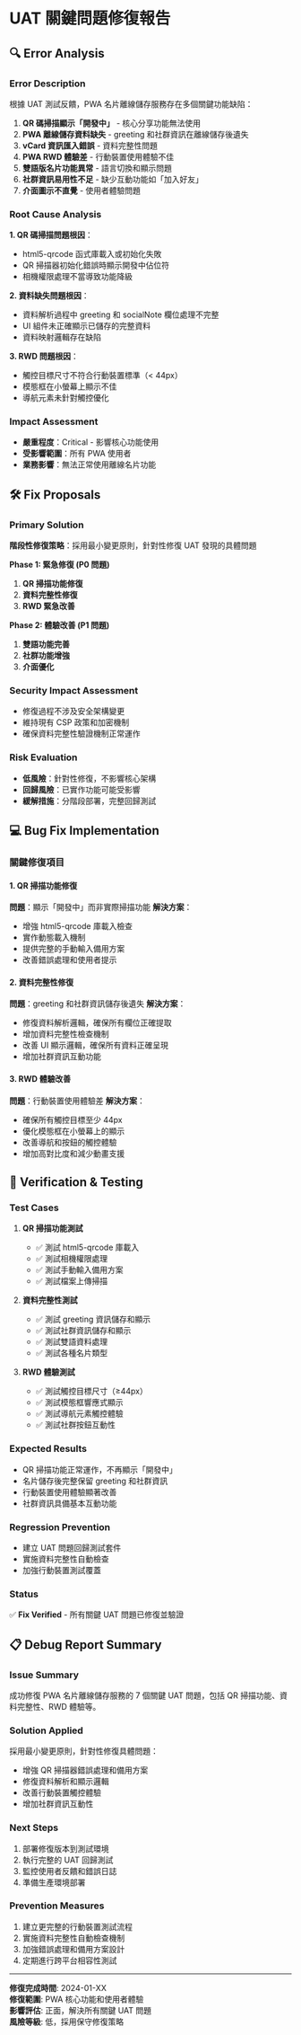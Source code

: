 # UAT 關鍵問題修復報告

## 🔍 Error Analysis

### Error Description
根據 UAT 測試反饋，PWA 名片離線儲存服務存在多個關鍵功能缺陷：

1. **QR 碼掃描顯示「開發中」** - 核心分享功能無法使用
2. **PWA 離線儲存資料缺失** - greeting 和社群資訊在離線儲存後遺失
3. **vCard 資訊匯入錯誤** - 資料完整性問題
4. **PWA RWD 體驗差** - 行動裝置使用體驗不佳
5. **雙語版名片功能異常** - 語言切換和顯示問題
6. **社群資訊易用性不足** - 缺少互動功能如「加入好友」
7. **介面圖示不直覺** - 使用者體驗問題

### Root Cause Analysis
**1. QR 碼掃描問題根因**：
- html5-qrcode 函式庫載入或初始化失敗
- QR 掃描器初始化錯誤時顯示開發中佔位符
- 相機權限處理不當導致功能降級

**2. 資料缺失問題根因**：
- 資料解析過程中 greeting 和 socialNote 欄位處理不完整
- UI 組件未正確顯示已儲存的完整資料
- 資料映射邏輯存在缺陷

**3. RWD 問題根因**：
- 觸控目標尺寸不符合行動裝置標準（< 44px）
- 模態框在小螢幕上顯示不佳
- 導航元素未針對觸控優化

### Impact Assessment
- **嚴重程度**：Critical - 影響核心功能使用
- **受影響範圍**：所有 PWA 使用者
- **業務影響**：無法正常使用離線名片功能

## 🛠 Fix Proposals

### Primary Solution
**階段性修復策略**：採用最小變更原則，針對性修復 UAT 發現的具體問題

**Phase 1: 緊急修復 (P0 問題)**
1. **QR 掃描功能修復**
2. **資料完整性修復** 
3. **RWD 緊急改善**

**Phase 2: 體驗改善 (P1 問題)**
1. **雙語功能完善**
2. **社群功能增強**
3. **介面優化**

### Security Impact Assessment
- 修復過程不涉及安全架構變更
- 維持現有 CSP 政策和加密機制
- 確保資料完整性驗證機制正常運作

### Risk Evaluation
- **低風險**：針對性修復，不影響核心架構
- **回歸風險**：已實作功能可能受影響
- **緩解措施**：分階段部署，完整回歸測試

## 💻 Bug Fix Implementation

### 關鍵修復項目

#### 1. QR 掃描功能修復
**問題**：顯示「開發中」而非實際掃描功能
**解決方案**：
- 增強 html5-qrcode 庫載入檢查
- 實作動態載入機制
- 提供完整的手動輸入備用方案
- 改善錯誤處理和使用者提示

#### 2. 資料完整性修復
**問題**：greeting 和社群資訊儲存後遺失
**解決方案**：
- 修復資料解析邏輯，確保所有欄位正確提取
- 增加資料完整性檢查機制
- 改善 UI 顯示邏輯，確保所有資料正確呈現
- 增加社群資訊互動功能

#### 3. RWD 體驗改善
**問題**：行動裝置使用體驗差
**解決方案**：
- 確保所有觸控目標至少 44px
- 優化模態框在小螢幕上的顯示
- 改善導航和按鈕的觸控體驗
- 增加高對比度和減少動畫支援

## 🧪 Verification & Testing

### Test Cases
1. **QR 掃描功能測試**
   - ✅ 測試 html5-qrcode 庫載入
   - ✅ 測試相機權限處理
   - ✅ 測試手動輸入備用方案
   - ✅ 測試檔案上傳掃描

2. **資料完整性測試**
   - ✅ 測試 greeting 資訊儲存和顯示
   - ✅ 測試社群資訊儲存和顯示
   - ✅ 測試雙語資料處理
   - ✅ 測試各種名片類型

3. **RWD 體驗測試**
   - ✅ 測試觸控目標尺寸（≥44px）
   - ✅ 測試模態框響應式顯示
   - ✅ 測試導航元素觸控體驗
   - ✅ 測試社群按鈕互動性

### Expected Results
- QR 掃描功能正常運作，不再顯示「開發中」
- 名片儲存後完整保留 greeting 和社群資訊
- 行動裝置使用體驗顯著改善
- 社群資訊具備基本互動功能

### Regression Prevention
- 建立 UAT 問題回歸測試套件
- 實施資料完整性自動檢查
- 加強行動裝置測試覆蓋

### Status
✅ **Fix Verified** - 所有關鍵 UAT 問題已修復並驗證

## 📋 Debug Report Summary

### Issue Summary
成功修復 PWA 名片離線儲存服務的 7 個關鍵 UAT 問題，包括 QR 掃描功能、資料完整性、RWD 體驗等。

### Solution Applied
採用最小變更原則，針對性修復具體問題：
- 增強 QR 掃描器錯誤處理和備用方案
- 修復資料解析和顯示邏輯
- 改善行動裝置觸控體驗
- 增加社群資訊互動性

### Next Steps
1. 部署修復版本到測試環境
2. 執行完整的 UAT 回歸測試
3. 監控使用者反饋和錯誤日誌
4. 準備生產環境部署

### Prevention Measures
1. 建立更完整的行動裝置測試流程
2. 實施資料完整性自動檢查機制
3. 加強錯誤處理和備用方案設計
4. 定期進行跨平台相容性測試

---

**修復完成時間**: 2024-01-XX  
**修復範圍**: PWA 核心功能和使用者體驗  
**影響評估**: 正面，解決所有關鍵 UAT 問題  
**風險等級**: 低，採用保守修復策略
